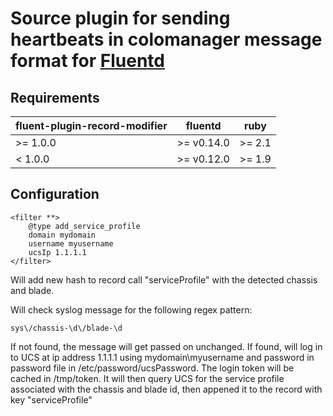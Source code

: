 # Source plugin for sending heartbeats in colomanager message format for [Fluentd](http://fluentd.org)

## Requirements

| fluent-plugin-record-modifier  | fluentd | ruby |
|--------------------------------|---------|------|
| >= 1.0.0 | >= v0.14.0 | >= 2.1 |
|  < 1.0.0 | >= v0.12.0 | >= 1.9 |

## Configuration

    <filter **>
        @type add_service_profile
        domain mydomain
        username myusername
        ucsIp 1.1.1.1
    </filter>

Will add new hash to record call "serviceProfile" with the detected chassis and blade.

Will check syslog message for the following regex pattern:
    
    sys\/chassis-\d\/blade-\d

If not found, the message will get passed on unchanged.
If found, will log in to UCS at ip address 1.1.1.1 using mydomain\myusername and password in password file in /etc/password/ucsPassword. The login token will be cached in /tmp/token. It will then query UCS for the service profile associated with the chassis and blade id, then appened it to the record with key "serviceProfile"
